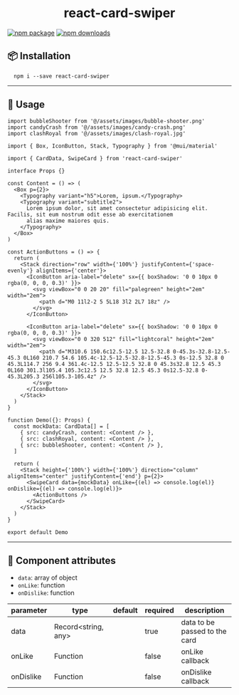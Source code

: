 ## <h1 align="center">react-card-swiper</h1>

[![npm package](https://img.shields.io/npm/v/react-card-swiper/latest.svg)](https://www.npmjs.com/package/react-card-swiper)
[![npm downloads](https://img.shields.io/npm/dm/react-card-swiper.svg)](https://www.npmjs.com/package/react-card-swiper)

## 📦 Installation

```shell
  npm i --save react-card-swiper
```

---

## 🔨 Usage

```tsx
import bubbleShooter from '@/assets/images/bubble-shooter.png'
import candyCrash from '@/assets/images/candy-crash.png'
import clashRoyal from '@/assets/images/clash-royal.jpg'

import { Box, IconButton, Stack, Typography } from '@mui/material'

import { CardData, SwipeCard } from 'react-card-swiper'

interface Props {}

const Content = () => (
  <Box p={2}>
    <Typography variant="h5">Lorem, ipsum.</Typography>
    <Typography variant="subtitle2">
      Lorem ipsum dolor, sit amet consectetur adipisicing elit. Facilis, sit eum nostrum odit esse ab exercitationem
      alias maxime maiores quis.
    </Typography>
  </Box>
)

const ActionButtons = () => {
  return (
    <Stack direction="row" width={'100%'} justifyContent={'space-evenly'} alignItems={'center'}>
      <IconButton aria-label="delete" sx={{ boxShadow: '0 0 10px 0 rgba(0, 0, 0, 0.3)' }}>
        <svg viewBox="0 0 20 20" fill="palegreen" height="2em" width="2em">
          <path d="M0 11l2-2 5 5L18 3l2 2L7 18z" />
        </svg>
      </IconButton>

      <IconButton aria-label="delete" sx={{ boxShadow: '0 0 10px 0 rgba(0, 0, 0, 0.3)' }}>
        <svg viewBox="0 0 320 512" fill="lightcoral" height="2em" width="2em">
          <path d="M310.6 150.6c12.5-12.5 12.5-32.8 0-45.3s-32.8-12.5-45.3 0L160 210.7 54.6 105.4c-12.5-12.5-32.8-12.5-45.3 0s-12.5 32.8 0 45.3L114.7 256 9.4 361.4c-12.5 12.5-12.5 32.8 0 45.3s32.8 12.5 45.3 0L160 301.3l105.4 105.3c12.5 12.5 32.8 12.5 45.3 0s12.5-32.8 0-45.3L205.3 256l105.3-105.4z" />
        </svg>
      </IconButton>
    </Stack>
  )
}

function Demo({}: Props) {
  const mockData: CardData[] = [
    { src: candyCrash, content: <Content /> },
    { src: clashRoyal, content: <Content /> },
    { src: bubbleShooter, content: <Content /> },
  ]

  return (
    <Stack height={'100%'} width={'100%'} direction="column" alignItems="center" justifyContent={'end'} p={2}>
      <SwipeCard data={mockData} onLike={(el) => console.log(el)} onDislike={(el) => console.log(el)}>
        <ActionButtons />
      </SwipeCard>
    </Stack>
  )
}

export default Demo
```

---

## 🔗 Component attributes

- `data`: array of object
- `onLike`: function
- `onDislike`: function

| parameter | type                | default | required | description                   |
| --------- | ------------------- | ------- | -------- | ----------------------------- |
| data      | Record<string, any> |         | true     | data to be passed to the card |
| onLike    | Function            |         | false    | onLike callback               |
| onDislike | Function            |         | false    | onDislike callback            |
